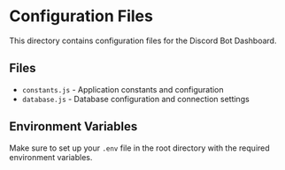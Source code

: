 # Configuration Files

This directory contains configuration files for the Discord Bot Dashboard.

## Files

- `constants.js` - Application constants and configuration
- `database.js` - Database configuration and connection settings

## Environment Variables

Make sure to set up your `.env` file in the root directory with the required environment variables.
